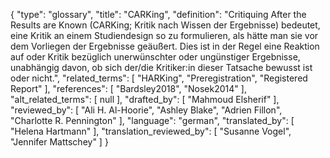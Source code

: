 {
    "type": "glossary",
    "title": "CARKing",
    "definition": "Critiquing After the Results are Known (CARKing; Kritik nach Wissen der Ergebnisse) bedeutet, eine Kritik an einem Studiendesign so zu formulieren, als hätte man sie vor dem Vorliegen der Ergebnisse geäußert. Dies ist in der Regel eine Reaktion auf oder Kritik bezüglich unerwünschter oder ungünstiger Ergebnisse, unabhängig davon, ob sich der/die Kritiker:in dieser Tatsache bewusst ist oder nicht.",
    "related_terms": [
        "HARKing",
        "Preregistration",
        "Registered Report"
    ],
    "references": [
        "Bardsley2018",
        "Nosek2014"
    ],
    "alt_related_terms": [
        null
    ],
    "drafted_by": [
        "Mahmoud Elsherif"
    ],
    "reviewed_by": [
        "Ali H. Al-Hoorie",
        "Ashley Blake",
        "Adrien Fillon",
        "Charlotte R. Pennington"
    ],
    "language": "german",
    "translated_by": [
        "Helena Hartmann"
    ],
    "translation_reviewed_by": [
        "Susanne Vogel",
        "Jennifer Mattschey"
    ]
}